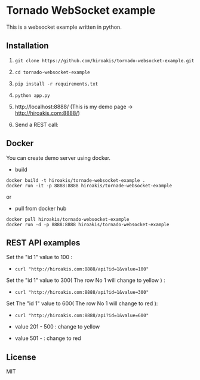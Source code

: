 # Tornado WebSocket example

This is a websocket example written in python.

## Installation

1. `git clone https://github.com/hiroakis/tornado-websocket-example.git`

2. `cd tornado-websocket-example`

3. `pip install -r requirements.txt`

4. `python app.py`

5. http://localhost:8888/
(This is my demo page -> http://hiroakis.com:8888/)

6. Send a REST call:

## Docker

You can create demo server using docker.

* build

```
docker build -t hiroakis/tornade-websocket-example .
docker run -it -p 8888:8888 hiroakis/tornade-websocket-example
```

or

* pull from docker hub

```
docker pull hiroakis/tornado-websocket-example
docker run -d -p 8888:8888 hiroakis/tornado-websocket-example
```

## REST API examples

Set the "id 1" value to 100 :
- `curl "http://hiroakis.com:8888/api?id=1&value=100"`

Set the "id 1" value to 300( The row No 1 will change to yellow ) :
- `curl "http://hiroakis.com:8888/api?id=1&value=300"`

Set The "id 1" value to 600( The row No 1 will change to red ):
- `curl "http://hiroakis.com:8888/api?id=1&value=600"`

- value 201 - 500 : change to yellow
- value 501 - : change to red

## License

MIT
